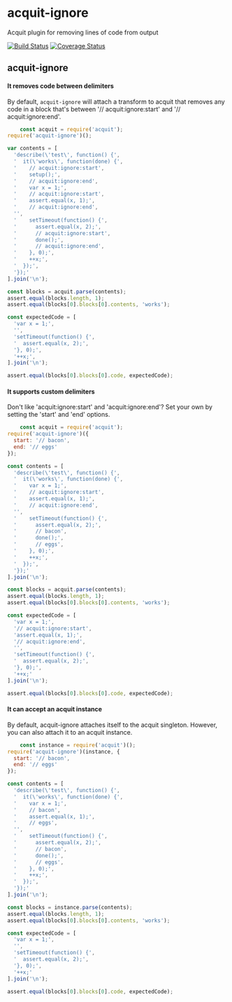 # acquit-ignore

Acquit plugin for removing lines of code from output

[![Build Status](https://github.com/vkarpov15/acquit-ignore/workflows/Test/badge.svg)](https://github.com/vkarpov15/acquit-ignore)
[![Coverage Status](https://coveralls.io/repos/vkarpov15/acquit-ignore/badge.svg?branch=master&service=github)](https://coveralls.io/github/vkarpov15/acquit-ignore?branch=master)

## acquit-ignore

#### It removes code between delimiters

By default, `acquit-ignore` will attach a transform to acquit
that removes any code in a block that's between
'// acquit:ignore:start' and '// acquit:ignore:end'.

```javascript
    const acquit = require('acquit');
require('acquit-ignore')();

var contents = [
  'describe(\'test\', function() {',
  '  it(\'works\', function(done) {',
  '    // acquit:ignore:start',
  '    setup();',
  '    // acquit:ignore:end',
  '    var x = 1;',
  '    // acquit:ignore:start',
  '    assert.equal(x, 1);',
  '    // acquit:ignore:end',
  '',
  '    setTimeout(function() {',
  '      assert.equal(x, 2);',
  '      // acquit:ignore:start',
  '      done();',
  '      // acquit:ignore:end',
  '    }, 0);',
  '    ++x;',
  '  });',
  '});'
].join('\n');

const blocks = acquit.parse(contents);
assert.equal(blocks.length, 1);
assert.equal(blocks[0].blocks[0].contents, 'works');

const expectedCode = [
  'var x = 1;',
  '',
  'setTimeout(function() {',
  '  assert.equal(x, 2);',
  '}, 0);',
  '++x;',
].join('\n');

assert.equal(blocks[0].blocks[0].code, expectedCode);
```

#### It supports custom delimiters

Don't like 'acquit:ignore:start' and 'acquit:ignore:end'?
Set your own by setting the 'start' and 'end' options.

```javascript
    const acquit = require('acquit');
require('acquit-ignore')({
  start: '// bacon',
  end: '// eggs'
});

const contents = [
  'describe(\'test\', function() {',
  '  it(\'works\', function(done) {',
  '    var x = 1;',
  '    // acquit:ignore:start',
  '    assert.equal(x, 1);',
  '    // acquit:ignore:end',
  '',
  '    setTimeout(function() {',
  '      assert.equal(x, 2);',
  '      // bacon',
  '      done();',
  '      // eggs',
  '    }, 0);',
  '    ++x;',
  '  });',
  '});'
].join('\n');

const blocks = acquit.parse(contents);
assert.equal(blocks.length, 1);
assert.equal(blocks[0].blocks[0].contents, 'works');

const expectedCode = [
  'var x = 1;',
  '// acquit:ignore:start',
  'assert.equal(x, 1);',
  '// acquit:ignore:end',
  '',
  'setTimeout(function() {',
  '  assert.equal(x, 2);',
  '}, 0);',
  '++x;'
].join('\n');

assert.equal(blocks[0].blocks[0].code, expectedCode);
```

#### It can accept an acquit instance

By default, acquit-ignore attaches itself to the acquit
singleton. However, you can also attach it to an acquit
instance.

```javascript
    const instance = require('acquit')();
require('acquit-ignore')(instance, {
  start: '// bacon',
  end: '// eggs'
});

const contents = [
  'describe(\'test\', function() {',
  '  it(\'works\', function(done) {',
  '    var x = 1;',
  '    // bacon',
  '    assert.equal(x, 1);',
  '    // eggs',
  '',
  '    setTimeout(function() {',
  '      assert.equal(x, 2);',
  '      // bacon',
  '      done();',
  '      // eggs',
  '    }, 0);',
  '    ++x;',
  '  });',
  '});'
].join('\n');

const blocks = instance.parse(contents);
assert.equal(blocks.length, 1);
assert.equal(blocks[0].blocks[0].contents, 'works');

const expectedCode = [
  'var x = 1;',
  '',
  'setTimeout(function() {',
  '  assert.equal(x, 2);',
  '}, 0);',
  '++x;'
].join('\n');

assert.equal(blocks[0].blocks[0].code, expectedCode);
```
